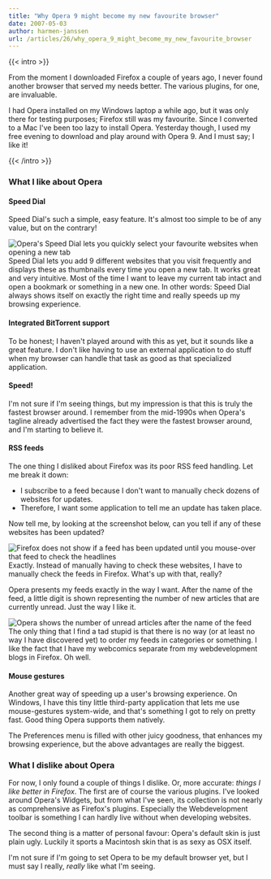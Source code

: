 ```yaml
---
title: "Why Opera 9 might become my new favourite browser"
date: 2007-05-03
author: harmen-janssen
url: /articles/26/why_opera_9_might_become_my_new_favourite_browser
---
```


{{< intro >}}
<p>From the moment I downloaded Firefox a couple of years ago, I never found another browser that served my needs better. The various plugins, 
for one, are invaluable.</p>
<p>I had Opera installed on my Windows laptop a while ago, 
but it was only there for testing purposes; Firefox still was my favourite. Since I converted to a Mac I've been too lazy to install Opera. 
Yesterday though, I used my free evening to download and play around with Opera 9. And I must say; I like it!</p>
{{< /intro >}}

### What I like about Opera

#### Speed Dial

Speed Dial's such a simple, easy feature. It's almost too simple to be of any value, but on the contrary!

 ![Opera's Speed Dial lets you quickly select your favourite websites when 
opening a new tab](https://www.whatstyle.net/examples/opera_sd.jpg)Speed Dial lets you add 9 different websites that you visit frequently and displays these as thumbnails every time you open a new tab. It works great and very intuitive. Most of the time I want to leave my current tab intact and open a bookmark or something in a new one. In other words: Speed Dial always shows itself on exactly the right time and really speeds up my browsing experience.

#### Integrated BitTorrent support

To be honest; I haven't played around with this as yet, but it sounds like a great feature. I don't like having to use an external application to do stuff when my browser can handle that task as good as that specialized application.

#### Speed!

I'm not sure if I'm seeing things, but my impression is that this is truly the fastest browser around. I remember from the mid-1990s when Opera's tagline already advertised the fact they were the fastest browser around, and I'm starting to believe it.

#### RSS feeds

The one thing I disliked about Firefox was its poor RSS feed handling. Let me break it down:

- I subscribe to a feed because I don't want to manually check dozens of websites for updates.
- Therefore, I want some application to tell me an update has taken place.
 
Now tell me, by looking at the screenshot below, can you tell if any of these websites has been updated?

 ![Firefox does not show if a feed has been updated until you mouse-over that feed 
to check the headlines](https://www.whatstyle.net/examples/firefox_rss.jpg)Exactly. Instead of manually having to check these websites, I have to manually check the feeds in Firefox. What's up with that, really?

Opera presents my feeds exactly in the way I want. After the name of the feed, a little digit is shown representing the number of new articles that are currently unread. Just the way I like it.

 ![Opera shows the number of unread articles after the name of the feed](https://www.whatstyle.net/examples/opera_rss.jpg)The only thing that I find a tad stupid is that there is no way (or at least no way I have discovered yet) to order my feeds in categories or something. I like the fact that I have my webcomics separate from my webdevelopment blogs in Firefox. Oh well.

#### Mouse gestures

Another great way of speeding up a user's browsing experience. On Windows, I have this tiny little third-party application that lets me use mouse-gestures system-wide, and that's something I got to rely on pretty fast. Good thing Opera supports them natively.

The Preferences menu is filled with other juicy goodness, that enhances my browsing experience, but the above advantages are really the biggest.

### What I dislike about Opera

For now, I only found a couple of things I dislike. Or, more accurate: _things I like better in Firefox_. The first are of course the various plugins. I've looked around Opera's Widgets, but from what I've seen, its collection is not nearly as comprehensive as Firefox's plugins. Especially the Webdevelopment toolbar is something I can hardly live without when developing websites.

The second thing is a matter of personal favour: Opera's default skin is just plain ugly. Luckily it sports a Macintosh skin that is as sexy as OSX itself.

I'm not sure if I'm going to set Opera to be my default browser yet, but I must say I really, _really_ like what I'm seeing.
